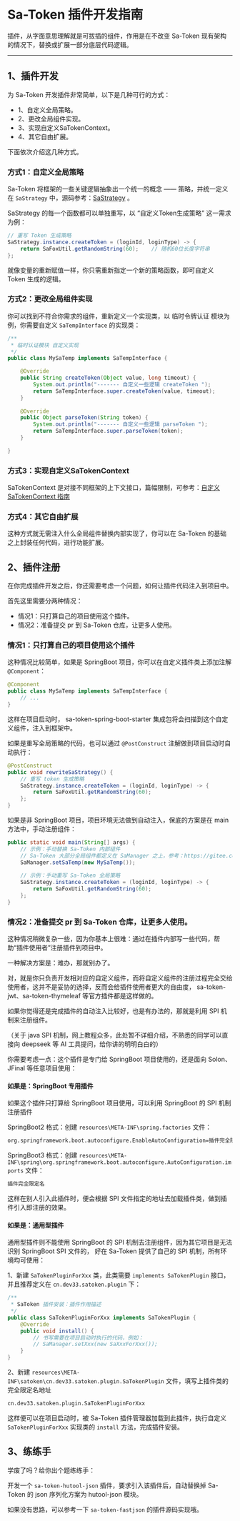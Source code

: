 # Sa-Token 插件开发指南 

<!-- > 注：为 Sa-Token 提交插件请在 sa-token-three-plugin 仓库进行：[点击跳转](https://gitee.com/sa-tokens/sa-token-three-plugin) -->

插件，从字面意思理解就是可拔插的组件，作用是在不改变 Sa-Token 现有架构的情况下，替换或扩展一部分底层代码逻辑。

--- 


## 1、插件开发
			
为 Sa-Token 开发插件非常简单，以下是几种可行的方式：

- 1、自定义全局策略。
- 2、更改全局组件实现。
- 3、实现自定义SaTokenContext。
- 4、其它自由扩展。

下面依次介绍这几种方式。

### 方式1：自定义全局策略

Sa-Token 将框架的一些关键逻辑抽象出一个统一的概念 —— 策略，并统一定义在 `SaStrategy` 中，源码参考：[SaStrategy](https://gitee.com/dromara/sa-token/blob/master/sa-token-core/src/main/java/cn/dev33/satoken/strategy/SaStrategy.java) 。

SaStrategy 的每一个函数都可以单独重写，以 “自定义Token生成策略” 这一需求为例：

``` java
// 重写 Token 生成策略 
SaStrategy.instance.createToken = (loginId, loginType) -> {
	return SaFoxUtil.getRandomString(60);    // 随机60位长度字符串
};
```

就像变量的重新赋值一样，你只需重新指定一个新的策略函数，即可自定义 Token 生成的逻辑。


### 方式2：更改全局组件实现

你可以找到不符合你需求的组件，重新定义一个实现类，以 临时令牌认证 模块为例，你需要自定义 `SaTempInterface` 的实现类：

``` java
/**
 * 临时认证模块 自定义实现 
 */
public class MySaTemp implements SaTempInterface {

	@Override
	public String createToken(Object value, long timeout) {
		System.out.println("------- 自定义一些逻辑 createToken ");
		return SaTempInterface.super.createToken(value, timeout);
	}
	
	@Override
	public Object parseToken(String token) {
		System.out.println("------- 自定义一些逻辑 parseToken ");
		return SaTempInterface.super.parseToken(token);
	}
	
}
```

### 方式3：实现自定义SaTokenContext
SaTokenContext 是对接不同框架的上下文接口，篇幅限制，可参考：[自定义 SaTokenContext 指南](/fun/sa-token-context)


### 方式4：其它自由扩展
这种方式就无需注入什么全局组件替换内部实现了，你可以在 Sa-Token 的基础之上封装任何代码，进行功能扩展。



## 2、插件注册

在你完成插件开发之后，你还需要考虑一个问题，如何让插件代码注入到项目中。

首先这里需要分两种情况：
- 情况1：只打算自己的项目使用这个插件。
- 情况2：准备提交 pr 到 Sa-Token 仓库，让更多人使用。


### 情况1：只打算自己的项目使用这个插件

这种情况比较简单，如果是 SpringBoot 项目，你可以在自定义插件类上添加注解 `@Component`：

``` java
@Component
public class MySaTemp implements SaTempInterface {
	// ... 
}
```

这样在项目启动时， sa-token-spring-boot-starter 集成包将会扫描到这个自定义组件，注入到框架中。

如果是重写全局策略的代码，也可以通过 `@PostConstruct` 注解做到项目启动时自动执行：

``` java
@PostConstruct
public void rewriteSaStrategy() {
	// 重写 token 生成策略
	SaStrategy.instance.createToken = (loginId, loginType) -> {
		return SaFoxUtil.getRandomString(60);
	};
}
```

如果是非 SpringBoot 项目，项目环境无法做到自动注入，保底的方案是在 main 方法中，手动注册组件：

``` java
public static void main(String[] args) {
	// 示例：手动替换 Sa-Token 内部组件
	// Sa-Token 大部分全局组件都定义在 SaManager 之上，参考：https://gitee.com/dromara/sa-token/blob/master/sa-token-core/src/main/java/cn/dev33/satoken/SaManager.java 
	SaManager.setSaTemp(new MySaTemp());
	
	// 示例：手动重写 Sa-Token 全局策略
	SaStrategy.instance.createToken = (loginId, loginType) -> {
		return SaFoxUtil.getRandomString(60);
	};
}
```


### 情况2：准备提交 pr 到 Sa-Token 仓库，让更多人使用。

这种情况稍微复杂一些，因为你基本上很难：通过在插件内部写一些代码，帮助“插件使用者”注册插件到项目中。

一种解决方案是：难办，那就别办了。

对，就是你只负责开发相对应的自定义组件，而将自定义组件的注册过程完全交给使用者，这并不是妥协的选择，反而会给插件使用者更大的自由度，
sa-token-jwt、sa-token-thymeleaf 等官方插件都是这样做的。

如果你觉得还是完成插件的自动注入比较好，也是有办法的，那就是利用 SPI 机制来注册组件。

（关于 java SPI 机制，网上教程众多，此处暂不详细介绍，不熟悉的同学可以直接向 deepseek 等 AI 工具提问，给你讲的明明白白的）

你需要考虑一点：这个插件是专门给 SpringBoot 项目使用的，还是面向 Solon、JFinal 等任意项目使用：

#### 如果是：SpringBoot 专用插件

如果这个插件只打算给 SpringBoot 项目使用，可以利用 SpringBoot 的 SPI 机制注册插件

SpringBoot2 格式：创建 `resources\META-INF\spring.factories` 文件：

``` txt
org.springframework.boot.autoconfigure.EnableAutoConfiguration=插件完全限定名
```

SpringBoot3 格式：创建 `resources\META-INF\spring\org.springframework.boot.autoconfigure.AutoConfiguration.imports` 文件：

``` txt
插件完全限定名
```

这样在别人引入此插件时，便会根据 SPI 文件指定的地址去加载插件类，做到插件引入即注册的效果。


#### 如果是：通用型插件

通用型插件则不能使用 SpringBoot 的 SPI 机制去注册组件，因为其它项目是无法识别 SpringBoot SPI 文件的，
好在 Sa-Token 提供了自己的 SPI 机制，所有环境均可使用：

1、新建 `SaTokenPluginForXxx` 类，此类需要 `implements SaTokenPlugin` 接口，并且推荐定义在 `cn.dev33.satoken.plugin` 下：

``` java
/**
 * SaToken 插件安装：插件作用描述
 */
public class SaTokenPluginForXxx implements SaTokenPlugin {
    @Override
    public void install() {
        // 书写需要在项目启动时执行的代码，例如：
        // SaManager.setXxx(new SaXxxForXxx());
    }
}
```

2、新建 `resources\META-INF\satoken\cn.dev33.satoken.plugin.SaTokenPlugin` 文件，填写上插件类的完全限定名地址
``` txt
cn.dev33.satoken.plugin.SaTokenPluginForXxx
```

这样便可以在项目启动时，被 Sa-Token 插件管理器加载到此插件，执行自定义 `SaTokenPluginForXxx` 实现类的 `install` 方法，完成插件安装。


## 3、练练手

学废了吗？给你出个题练练手：

开发一个 `sa-token-hutool-json` 插件，要求引入该插件后，自动替换掉 Sa-Token 的 json 序列化方案为 hutool-json 模块。

如果没有思路，可以参考一下 `sa-token-fastjson` 的插件源码实现哦。


<!-- ##### 3、开始测试：

``` java 
// 根据 value 创建一个 token 
String token = SaTempUtil.createToken("10014", 120);
System.out.println("生成的Token为：" + token);

Object value = SaTempUtil.parseToken(token);
System.out.println("将Token解析后的值为：" + value);
```

观察控制台输出，检验自定义实现类是否注入成功：

![dev-plugin-print](https://oss.dev33.cn/sa-token/doc/dev-plugin-print.png) -->


<!-- ### 5、练练手
熟悉了插件开发流程，下面的 [ 待开发插件列表 ] 或许可以给你提供一个练手的方向。

##### SaTokenContext 实现：

| 插件						| 功能						| 状态			|
| :--------					| :--------					| :--------		|
| sa-token-solon-starter	| Sa-Token 与 Solon 的整合	| <font color="green" >已完成</font>		|
| sa-token-jfinal-starter	| Sa-Token 与 JFinal 的整合	| <font color="green" >已完成</font>		|
| sa-token-hasor-starter	| Sa-Token 与 Hasor 的整合	| 待开发			|

##### 标签方言：

| 插件							| 功能							| 状态			|
| :--------						| :--------						| :--------		|
| sa-token-thymeleaf	| Sa-Token 与 thymeleaf 的整合	| <font color="green" >已完成</font>			|
| sa-token-freemarker	| Sa-Token 与 freemarker 的整合	| 待开发			|
| sa-token-jsp			| Sa-Token 与 jsp 的整合			| 待开发			|
| sa-token-velocity		| Sa-Token 与 velocity 的整合	| 待开发			|
| sa-token-beetl		| Sa-Token 与 beetl 的整合		| 待开发			|

##### 持久层扩展：

| 插件							| 功能							| 状态			|
| :--------						| :--------						| :--------		|
| sa-token-redis			| Sa-Token 与 Redis 的整合		| <font color="green" >已完成</font>			|
| sa-token-memcached		| Sa-Token 与 memcached 的整合	| 待开发			|

##### 其它：
任何你认为有价值的功能代码，都可以扩展为插件。 -->


<!-- ### 6、发布代码
插件开发完毕之后，你可以将其 pr 到 [sa-token-three-plugin](https://gitee.com/sa-tokens/sa-token-three-plugin)，或：

上传到 gitee/github 作为独立项目维护，并发布到 Maven 中央仓库，参考这篇：[https://juejin.cn/post/6844904104834105358](https://juejin.cn/post/6844904104834105358) -->





